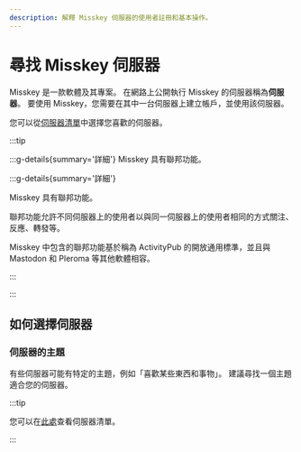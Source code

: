 ```yaml
---
description: 解釋 Misskey 伺服器的使用者註冊和基本操作。
---
```


# 尋找 Misskey 伺服器

Misskey 是一款軟體及其專案。
在網路上公開執行 Misskey 的伺服器稱為**伺服器**。
要使用 Misskey，您需要在其中一台伺服器上建立帳戶，並使用該伺服器。

您可以從[伺服器清單](/servers/)中選擇您喜歡的伺服器。

:::tip

:::g-details{summary='詳細'}
Misskey 具有聯邦功能。

:::g-details{summary='詳細'}

Misskey 具有聯邦功能。

聯邦功能允許不同伺服器上的使用者以與同一伺服器上的使用者相同的方式關注、反應、轉發等。

Misskey 中包含的聯邦功能基於稱為 ActivityPub 的開放通用標準，並且與 Mastodon 和 Pleroma 等其他軟體相容。

:::

:::

## 如何選擇伺服器

### 伺服器的主題

有些伺服器可能有特定的主題，例如「喜歡某些東西和事物」。
建議尋找一個主題適合您的伺服器。

:::tip

您可以在[此處](/servers/)查看伺服器清單。

:::
